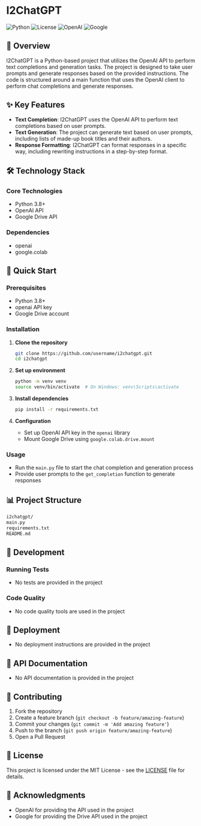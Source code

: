 # I2ChatGPT

![Python](https://img.shields.io/badge/python-3.8+-blue.svg) ![License](https://img.shields.io/badge/license-MIT-blue.svg) ![OpenAI](https://img.shields.io/badge/openai-OpenAI-blue) ![Google](https://img.shields.io/badge/google-Drive-blue)

## 🚀 Overview

I2ChatGPT is a Python-based project that utilizes the OpenAI API to perform text completions and generation tasks. The project is designed to take user prompts and generate responses based on the provided instructions. The code is structured around a main function that uses the OpenAI client to perform chat completions and generate responses.

## ✨ Key Features

* **Text Completion**: I2ChatGPT uses the OpenAI API to perform text completions based on user prompts.
* **Text Generation**: The project can generate text based on user prompts, including lists of made-up book titles and their authors.
* **Response Formatting**: I2ChatGPT can format responses in a specific way, including rewriting instructions in a step-by-step format.

## 🛠️ Technology Stack

### Core Technologies

* Python 3.8+
* OpenAI API
* Google Drive API

### Dependencies

* openai
* google.colab

## 🚀 Quick Start

### Prerequisites

* Python 3.8+
* openai API key
* Google Drive account

### Installation

1. **Clone the repository**
   ```bash
   git clone https://github.com/username/i2chatgpt.git
   cd i2chatgpt
   ```

2. **Set up environment**
   ```bash
   python -m venv venv
   source venv/bin/activate  # On Windows: venv\Scripts\activate
   ```

3. **Install dependencies**
   ```bash
   pip install -r requirements.txt
   ```

4. **Configuration**
   * Set up OpenAI API key in the `openai` library
   * Mount Google Drive using `google.colab.drive.mount`

### Usage

* Run the `main.py` file to start the chat completion and generation process
* Provide user prompts to the `get_completion` function to generate responses

## 📊 Project Structure

```markdown
i2chatgpt/
main.py
requirements.txt
README.md
```

## 🔧 Development

### Running Tests

* No tests are provided in the project

### Code Quality

* No code quality tools are used in the project

## 🚀 Deployment

* No deployment instructions are provided in the project

## 📖 API Documentation

* No API documentation is provided in the project

## 🤝 Contributing

1. Fork the repository
2. Create a feature branch (`git checkout -b feature/amazing-feature`)
3. Commit your changes (`git commit -m 'Add amazing feature'`)
4. Push to the branch (`git push origin feature/amazing-feature`)
5. Open a Pull Request

## 📄 License

This project is licensed under the MIT License - see the [LICENSE](LICENSE) file for details.

## 🙏 Acknowledgments

* OpenAI for providing the API used in the project
* Google for providing the Drive API used in the project